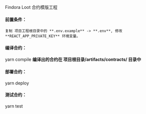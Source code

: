 Findora Loot 合约模版工程

#### 前置条件：

```
复制 项目工程根目录中的 **.env.example** -> **.env**, 修改 **REACT_APP_PRIVATE_KEY** 环境变量。
```

#### 编译合约：

yarn compile
**编译出的合约在 项目根目录/artifacts/contracts/ 目录中**

#### 部署合约：

yarn deploy

#### 测试合约：

yarn test
